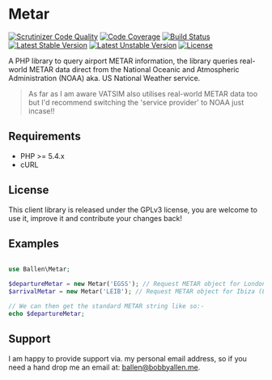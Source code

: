 Metar
=====

[![Scrutinizer Code Quality](https://scrutinizer-ci.com/g/bobsta63/metar/badges/quality-score.png?b=master)](https://scrutinizer-ci.com/g/bobsta63/metar/?branch=master)
[![Code Coverage](https://scrutinizer-ci.com/g/bobsta63/metar/badges/coverage.png?b=master)](https://scrutinizer-ci.com/g/bobsta63/metar/?branch=master)
[![Build Status](https://scrutinizer-ci.com/g/bobsta63/metar/badges/build.png?b=master)](https://scrutinizer-ci.com/g/bobsta63/metar/build-status/master)
[![Latest Stable Version](https://poser.pugx.org/ballen/metar/v/stable)](https://packagist.org/packages/ballen/metar)
[![Latest Unstable Version](https://poser.pugx.org/ballen/metar/v/unstable)](https://packagist.org/packages/ballen/metar)
[![License](https://poser.pugx.org/ballen/metar/license)](https://packagist.org/packages/ballen/metar)

A PHP library to query airport METAR information, the library queries real-world METAR data direct from the National Oceanic and Atmospheric Administration (NOAA) aka. US National Weather service.

> As far as I am aware VATSIM also utilises real-world METAR data too but I'd recommend switching the 'service provider' to NOAA just incase!!

Requirements
------------

* PHP >= 5.4.x
* cURL

License
-------

This client library is released under the GPLv3 license, you are welcome to use it, improve it and contribute your changes back!

Examples
--------

```php

use Ballen\Metar;

$departureMetar = new Metar('EGSS'); // Request METAR object for London Stansted (EGSS)
$arrivalMetar = new Metar('LEIB'); // Request METAR object for Ibiza (LEIB)

// We can then get the standard METAR string like so:-
echo $departureMetar;
```

Support
-------

I am happy to provide support via. my personal email address, so if you need a hand drop me an email at: [ballen@bobbyallen.me]().